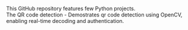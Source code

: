 This GitHub repository features few Python projects. <br>
The QR code detection - Demostrates qr code detection using OpenCV, enabling real-time decoding and authentication. 






